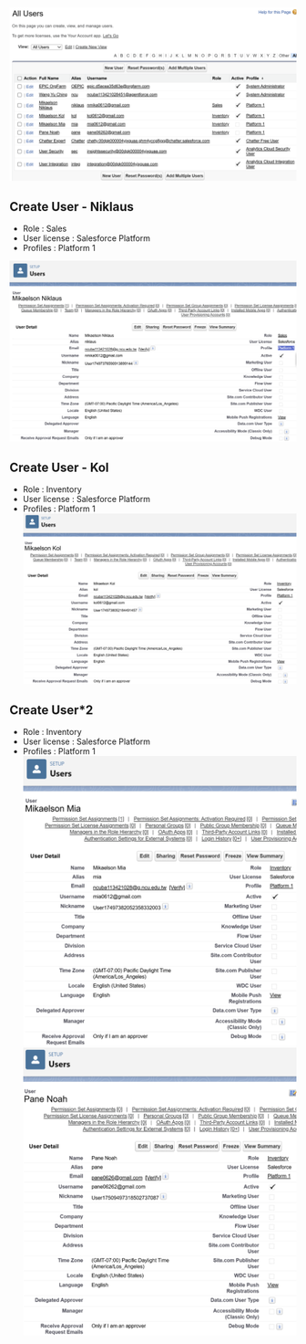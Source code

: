 
![Salesforce Credentials Setup](docs/img/11_User_ALL.png)

## Create User - Niklaus
*   Role : Sales
*   User license : Salesforce Platform
*   Profiles : Platform 1

![Salesforce Credentials Setup](docs/img/11_User1.png)

## Create User - Kol
*   Role : Inventory
*   User license : Salesforce Platform
*   Profiles : Platform 1
![Salesforce Credentials Setup](docs/img/11_User2.png)

## Create User*2
*   Role : Inventory
*   User license : Salesforce Platform
*   Profiles : Platform 1
![Salesforce Credentials Setup](docs/img/11_User3.png)
![Salesforce Credentials Setup](docs/img/11_User4.png)
